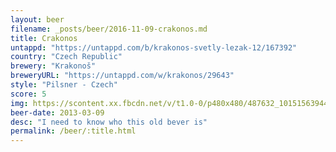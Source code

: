 ```yaml
---
layout: beer
filename: _posts/beer/2016-11-09-crakonos.md
title: Crakonos
untappd: "https://untappd.com/b/krakonos-svetly-lezak-12/167392"
country: "Czech Republic"
brewery: "Krakonoš"
breweryURL: "https://untappd.com/w/krakonos/29643"
style: "Pilsner - Czech"
score: 5
img: https://scontent.xx.fbcdn.net/v/t1.0-0/p480x480/487632_10151563944693745_625226538_n.jpg?oh=11eb5330840adbc0e59165a3daf7ac8a&oe=590DECD4
beer-date: 2013-03-09
desc: "I need to know who this old bever is"
permalink: /beer/:title.html
---
```

